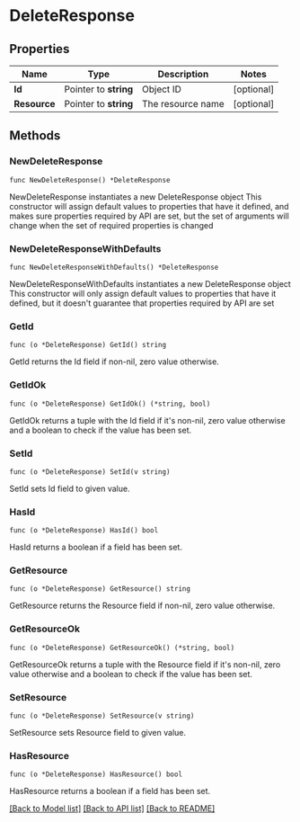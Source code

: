 # DeleteResponse

## Properties

Name | Type | Description | Notes
------------ | ------------- | ------------- | -------------
**Id** | Pointer to **string** | Object ID | [optional] 
**Resource** | Pointer to **string** | The resource name | [optional] 

## Methods

### NewDeleteResponse

`func NewDeleteResponse() *DeleteResponse`

NewDeleteResponse instantiates a new DeleteResponse object
This constructor will assign default values to properties that have it defined,
and makes sure properties required by API are set, but the set of arguments
will change when the set of required properties is changed

### NewDeleteResponseWithDefaults

`func NewDeleteResponseWithDefaults() *DeleteResponse`

NewDeleteResponseWithDefaults instantiates a new DeleteResponse object
This constructor will only assign default values to properties that have it defined,
but it doesn't guarantee that properties required by API are set

### GetId

`func (o *DeleteResponse) GetId() string`

GetId returns the Id field if non-nil, zero value otherwise.

### GetIdOk

`func (o *DeleteResponse) GetIdOk() (*string, bool)`

GetIdOk returns a tuple with the Id field if it's non-nil, zero value otherwise
and a boolean to check if the value has been set.

### SetId

`func (o *DeleteResponse) SetId(v string)`

SetId sets Id field to given value.

### HasId

`func (o *DeleteResponse) HasId() bool`

HasId returns a boolean if a field has been set.

### GetResource

`func (o *DeleteResponse) GetResource() string`

GetResource returns the Resource field if non-nil, zero value otherwise.

### GetResourceOk

`func (o *DeleteResponse) GetResourceOk() (*string, bool)`

GetResourceOk returns a tuple with the Resource field if it's non-nil, zero value otherwise
and a boolean to check if the value has been set.

### SetResource

`func (o *DeleteResponse) SetResource(v string)`

SetResource sets Resource field to given value.

### HasResource

`func (o *DeleteResponse) HasResource() bool`

HasResource returns a boolean if a field has been set.


[[Back to Model list]](../../README.md#documentation-for-models) [[Back to API list]](../../README.md#documentation-for-api-endpoints) [[Back to README]](../../README.md)


